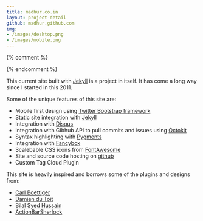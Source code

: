 ```yaml
---
title: madhur.co.in
layout: project-detail
github: madhur.github.com 
img:
- /images/desktop.png
- /images/mobile.png
---
```


{% comment %} 
<!--{% if site.generate_projects == true %}
{% octokit_readme madhur.github.com%}
{% endif %}-->
{% endcomment %}

This current site built with [Jekyll](http://jekyllrb.com) is a project in itself. It has come a long way since I started in this 2011.

Some of the unique features of this site are:

* Mobile first design using [Twitter Bootstrap framework](http://getbootstrap.com/)
* Static site integration with [Jekyll](http://jekyllrb.com)
* Integration with [Disqus](http://disqus.com/)
* Integration with Gibhub API to pull commits and issues using [Octokit](https://github.com/octokit/octokit.rb)
* Syntax highlighting with [Pygments](http://pygments.org/)
* Integration with [Fancybox](http://fancyapps.com/fancybox/)
* Scalebable CSS icons from [FontAwesome](http://fortawesome.github.com/Font-Awesome)
* Site and source code hosting on [github](http://github.com)
* Custom Tag Cloud Plugin

This site is heavily inspired and borrows some of the plugins and designs from:
* [Carl Boettiger](http://carlboettiger.info/index.html)
* [Damien du Toit](http://coda.co.za/) 
* [Bilal Syed Hussain](http://bilalh.github.io/)
* [ActionBarSherlock](http://actionbarsherlock.com)